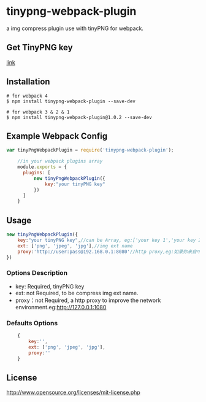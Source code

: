 # tinypng-webpack-plugin

a img compress plugin use with tinyPNG for webpack.

## Get TinyPNG key

[link](https://tinypng.com/developers)

## Installation
```shell
# for webpack 4
$ npm install tinypng-webpack-plugin --save-dev

# for webpack 3 & 2 & 1
$ npm install tinypng-webpack-plugin@1.0.2 --save-dev
```

## Example Webpack Config

```javascript
var tinyPngWebpackPlugin = require('tinypng-webpack-plugin');

    //in your webpack plugins array
    module.exports = {
      plugins: [
          new tinyPngWebpackPlugin({
              key:"your tinyPNG key"
          })
      ]
    }
```
## Usage
```javascript
new tinyPngWebpackPlugin({
    key:"your tinyPNG key",//can be Array, eg:['your key 1','your key 2'....]
    ext: ['png', 'jpeg', 'jpg'],//img ext name
    proxy:'http://user:pass@192.168.0.1:8080'//http proxy,eg:如果你来自中国，同时拥有shadowsocks，翻墙默认配置为 http:127.0.0.1:1080 即可。（注，该参数因为需要超时断开连接的原因，导致最后会延迟执行一会webpack。但相对于国内网络环境，用此参数还是非常划算的，测试原有两张图片，无此参数耗时2000ms+，有此参数耗时1000ms+节约近半。）
})
```
### Options Description
* key: Required, tinyPNG key
* ext: not Required, to be compress img ext name.
* proxy：not Required, a http proxy to improve the network environment.eg:http://127.0.0.1:1080

### Defaults Options
```javascript
    {
        key:'',
        ext: ['png', 'jpeg', 'jpg'],
        proxy:''
    }
```

## License
http://www.opensource.org/licenses/mit-license.php

